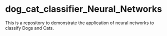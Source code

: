 # dog_cat_classifier_Neural_Networks
This is a repository to demonstrate the application of neural networks to classify Dogs and Cats.
